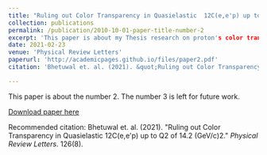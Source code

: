 ```yaml
---
title: "Ruling out Color Transparency in Quasielastic  12C(e,e'p) up to Q2 of 14.2 (GeV/c)2"
collection: publications
permalink: /publication/2010-10-01-paper-title-number-2
excerpt: 'This paper is about my Thesis research on proton's color transparency.'
date: 2021-02-23
venue: 'Physical Review Letters'
paperurl: 'http://academicpages.github.io/files/paper2.pdf'
citation: 'Bhetuwal et. al. (2021). &quot;Ruling out Color Transparency in Quasielastic 12C(e,e'p) up to Q2 of 14.2 (GeV/c)2.&quot; <i>Physical Review Letters</i>. 126(8)'

---
```

This paper is about the number 2. The number 3 is left for future work.

[Download paper here](https://journals.aps.org/prl/abstract/10.1103/PhysRevLett.126.082301)

Recommended citation: Bhetuwal et. al. (2021). "Ruling out Color Transparency in Quasielastic 12C(e,e'p) up to Q2 of 14.2 (GeV/c)2." <i>Physical Review Letters</i>. 126(8).
